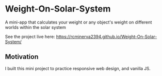 # Weight-On-Solar-System

A mini-app that calculates your weight or any object's weight on different worlds within the solar system

See the project live here: https://rcminerva2394.github.io/Weight-On-Solar-System/

## Motivation

I built this mini project to practice responsive web design, and vanilla JS. 
